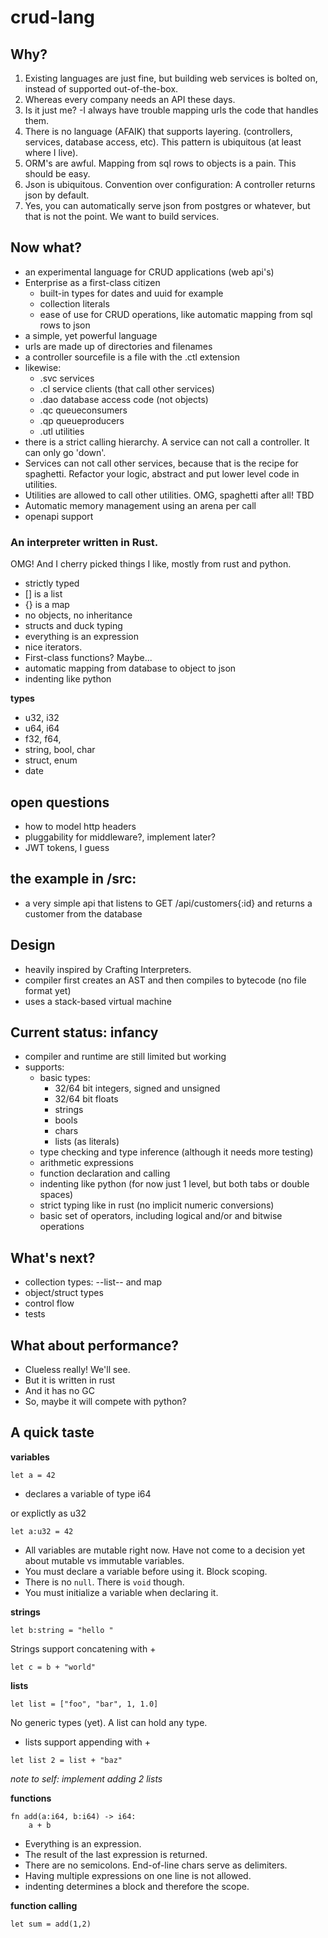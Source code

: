 # crud-lang

## Why?
1. Existing languages are just fine, but building web services is bolted on, instead of supported out-of-the-box.
2. Whereas every company needs an API these days. 
3. Is it just me? -I always have trouble mapping urls the code that handles them.
4. There is no language (AFAIK) that supports layering. (controllers, services, database access, etc). This pattern is ubiquitous (at least where I live). 
5. ORM's are awful. Mapping from sql rows to objects is a pain. This should be easy.
6. Json is ubiquitous. Convention over configuration: A controller returns json by default.
7. Yes, you can automatically serve json from postgres or whatever, but that is not the point. We want to build services.
   
## Now what?
- an experimental language for CRUD applications (web api's)
- Enterprise as a first-class citizen
  - built-in types for dates and uuid for example
  - collection literals
  - ease of use for CRUD operations, like automatic mapping from sql rows to json
- a simple, yet powerful language
- urls are made up of directories and filenames
- a controller sourcefile is a file with the .ctl extension
- likewise:
    - .svc services
    - .cl service clients (that call other services)
    - .dao database access code (not objects)
    - .qc queueconsumers
    - .qp queueproducers
    - .utl utilities
- there is a strict calling hierarchy. A service can not call a controller. It can only go 'down'.
- Services can not call other services, because that is the recipe for spaghetti. Refactor your logic, abstract and put lower level code in utilities.
- Utilities are allowed to call other utilities. OMG, spaghetti after all! TBD
- Automatic memory management using an arena per call
- openapi support

### An interpreter written in Rust. 
OMG!
And I cherry picked things I like, mostly from rust and python. 
  - strictly typed
  - [] is a list
  - {} is a map
  - no objects, no inheritance
  - structs and duck typing
  - everything is an expression
  - nice iterators.
  - First-class functions? Maybe...
  - automatic mapping from database to object to json
  - indenting like python

**types**

- u32, i32
- u64, i64
- f32, f64,
- string, bool, char
- struct, enum
- date

## open questions
- how to model http headers
- pluggability for middleware?, implement later?
- JWT tokens, I guess

## the example in /src:
- a very simple api that listens to GET /api/customers{:id} and returns a customer from the database

## Design
* heavily inspired by Crafting Interpreters. 
* compiler first creates an AST and then compiles to bytecode (no file format yet)
* uses a stack-based virtual machine

## Current status: infancy
* compiler and runtime are still limited but working
* supports:
  * basic types:
    * 32/64 bit integers, signed and unsigned
    * 32/64 bit floats
    * strings
    * bools
    * chars
    * lists (as literals)
  * type checking and type inference (although it needs more testing)
  * arithmetic expressions
  * function declaration and calling
  * indenting like python (for now just 1 level, but both tabs or double spaces)
  * strict typing like in rust (no implicit numeric conversions)
  * basic set of operators, including logical and/or and bitwise operations
  
## What's next?
- collection types: --list-- and map
- object/struct types
- control flow
- tests

## What about performance?
* Clueless really! We'll see.
* But it is written in rust
* And it has no GC
* So, maybe it will compete with python?

## A quick taste
**variables**
```
let a = 42
```
* declares a variable of type i64

or explictly as u32
```
let a:u32 = 42
```

* All variables are mutable right now. Have not come to a decision yet about mutable vs immutable variables.
* You must declare a variable before using it. Block scoping.
* There is no ```null```. There is ```void``` though.
* You must initialize a variable when declaring it.

**strings**
```
let b:string = "hello "
```
Strings support concatening with +
```
let c = b + "world"
```

**lists**
```
let list = ["foo", "bar", 1, 1.0]
```
No generic types (yet). A list can hold any type.
* lists support appending with + 
```
let list 2 = list + "baz"
```
_note to self: implement adding 2 lists_

**functions**
```
fn add(a:i64, b:i64) -> i64:
    a + b
```
* Everything is an expression. 
* The result of the last expression is returned.
* There are no semicolons. End-of-line chars serve as delimiters.
* Having multiple expressions on one line is not allowed.
* indenting determines a block and therefore the scope.


**function calling**
```
let sum = add(1,2)
```
